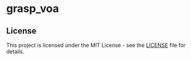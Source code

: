 # grasp_voa

## License

This project is licensed under the MIT License - see the [LICENSE](LICENSE) file for details.

